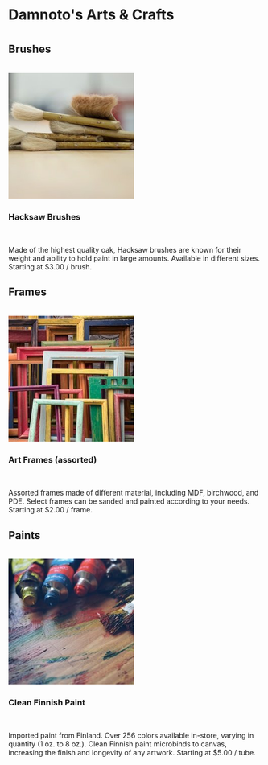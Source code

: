 <html>
<title>Damoto's Arts & Crafts</title>
<head><link href="./index.css" type="text/css" rel="stylesheet"/>
</head>
<body>
<div>
  <h1 id="header">Damnoto's Arts & Crafts<h1>
<h2 class="brushes">Brushes</h2>
<br>
<img src="hacksaw.jpg">
<h3>Hacksaw Brushes</h3>
<br>
<p>Made of the highest quality oak, Hacksaw brushes are known for their weight and ability to hold paint in large amounts. Available in different sizes. Starting at $3.00 / brush.</p>
<div>
<h2 id="frames">Frames</h2>
<br>
<img src="frames.jpg">
<h3 id="frames" >Art Frames (assorted)</h3>
<br>
<p>Assorted frames made of different material, including MDF, birchwood, and PDE. Select frames can be sanded and painted according to your needs. Starting at $2.00 / frame.</p>
</div>
<div>
<h2 id="paints">Paints</h2>

<br>
<img src="finnish.jpg">
<h3>Clean Finnish Paint</h3>
<br>
<p>Imported paint from Finland. Over 256 colors available in-store, varying in quantity (1 oz. to 8 oz.). Clean Finnish paint microbinds to canvas, increasing the finish and longevity of any artwork. Starting at $5.00 / tube.</p>

</body>
</html>
